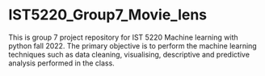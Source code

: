 # IST5220_Group7_Movie_lens
This is group 7 project repository for IST 5220 Machine learning with python fall 2022. The primary objective is to perform the machine learning techniques such as data cleaning, visualising, descriptive and predictive analysis performed in the class.
